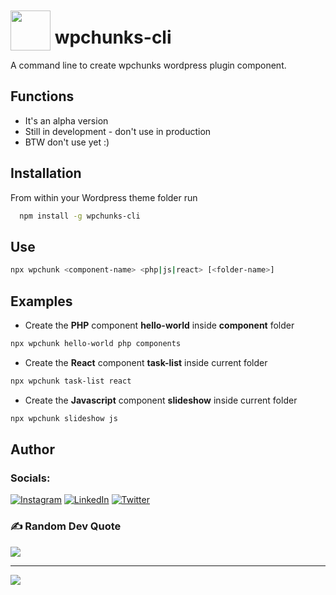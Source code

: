 # <img src="https://user-images.githubusercontent.com/28566959/177155727-b1fe427a-52a0-4cd4-a4a0-916de66a332c.png" style="width: 64px; position: relative; top: 0.40em;"> wpchunks-cli

A command line to create wpchunks wordpress plugin component.

## Functions

- It's an alpha version
- Still in development - don't use in production
- BTW don't use yet :)

## Installation

From within your Wordpress theme folder run

```bash
  npm install -g wpchunks-cli  
```
    
## Use

```bash
npx wpchunk <component-name> <php|js|react> [<folder-name>]
```

## Examples

- Create the **PHP** component **hello-world** inside **component** folder
```bash
npx wpchunk hello-world php components
```
- Create the **React** component **task-list** inside current folder
```bash
npx wpchunk task-list react
```
- Create the **Javascript** component **slideshow** inside current folder
```bash
npx wpchunk slideshow js
```

## Author

### Socials:
[![Instagram](https://img.shields.io/badge/Instagram-%23E4405F.svg?logo=Instagram&logoColor=white)](https://instagram.com/aledebarba) [![LinkedIn](https://img.shields.io/badge/LinkedIn-%230077B5.svg?logo=linkedin&logoColor=white)](https://linkedin.com/in/aledebarba) [![Twitter](https://img.shields.io/badge/Twitter-%231DA1F2.svg?logo=Twitter&logoColor=white)](https://twitter.com/alemacedo) 

### ✍️ Random Dev Quote
![](https://quotes-github-readme.vercel.app/api?type=horizontal&theme=radical)

---
[![](https://visitcount.itsvg.in/api?id=aledebarba&icon=0&color=0)](https://visitcount.itsvg.in)


